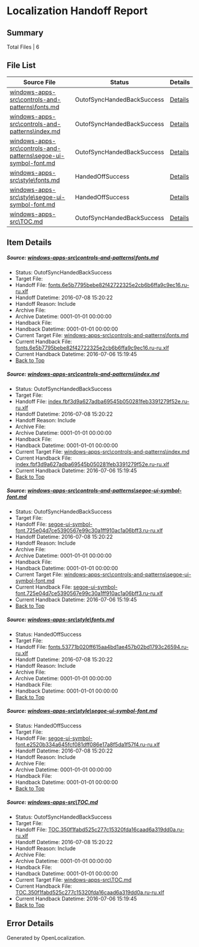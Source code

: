 # <a name='report-top'></a> Localization Handoff Report

## Summary
 Total Files | 6

## File List
 Source File | Status | Details 
 ----------- | ------ | ------- 
 [windows-apps-src\controls-and-patterns\fonts.md](https://github.com/Microsoft/windows-apps/blob/de657a99f58d005f95b99d111be06b671f7619f0/windows-apps-src/controls-and-patterns/fonts.md) | OutofSyncHandedBackSuccess | [Details](#6a4cf9df42d97104172d26c3b6c3005b500e1943517)
 [windows-apps-src\controls-and-patterns\index.md](https://github.com/Microsoft/windows-apps/blob/de657a99f58d005f95b99d111be06b671f7619f0/windows-apps-src/controls-and-patterns/index.md) | OutofSyncHandedBackSuccess | [Details](#eebc183530597e905eb9dfe5d3cf744a028ea2f31903)
 [windows-apps-src\controls-and-patterns\segoe-ui-symbol-font.md](https://github.com/Microsoft/windows-apps/blob/de657a99f58d005f95b99d111be06b671f7619f0/windows-apps-src/controls-and-patterns/segoe-ui-symbol-font.md) | OutofSyncHandedBackSuccess | [Details](#83431ff53e78a698c8be3893a1c85b4b07cde8ea1918)
 [windows-apps-src\style\fonts.md](https://github.com/Microsoft/windows-apps/blob/de657a99f58d005f95b99d111be06b671f7619f0/windows-apps-src/style/fonts.md) | HandedOffSuccess | [Details](#91f2b9d31d52d59402d908be56a88915f4e826833794)
 [windows-apps-src\style\segoe-ui-symbol-font.md](https://github.com/Microsoft/windows-apps/blob/de657a99f58d005f95b99d111be06b671f7619f0/windows-apps-src/style/segoe-ui-symbol-font.md) | HandedOffSuccess | [Details](#e395304f1dd53eacc4111f21144f9b285e0e9d4d3867)
 [windows-apps-src\TOC.md](https://github.com/Microsoft/windows-apps/blob/de657a99f58d005f95b99d111be06b671f7619f0/windows-apps-src/TOC.md) | OutofSyncHandedBackSuccess | [Details](#26640951c8ed05a7cef7f4c40deedaf9c370f8233898)

## Item Details
##### <a name='6a4cf9df42d97104172d26c3b6c3005b500e1943517'></a> Source: [windows-apps-src\controls-and-patterns\fonts.md](https://github.com/Microsoft/windows-apps/blob/de657a99f58d005f95b99d111be06b671f7619f0/windows-apps-src/controls-and-patterns/fonts.md)
* Status: OutofSyncHandedBackSuccess
* Target File: 
* Handoff File: [fonts.6e5b7795bebe82f42722325e2cb6b6ffa9c9ec16.ru-ru.xlf](https://github.com/Microsoft/WDG.handoff/blob/b89f5b36fbb2efe07756442794f4db19a26947d9/ol-handoff/Microsoft/windows-apps.ru-ru/master/fonts.6e5b7795bebe82f42722325e2cb6b6ffa9c9ec16.ru-ru.xlf)
* Handoff Datetime: 2016-07-08 15:20:22
* Handoff Reason: Include
* Archive File: 
* Archive Datetime: 0001-01-01 00:00:00
* Handback File: 
* Handback Datetime: 0001-01-01 00:00:00
* Current Target File: [windows-apps-src\controls-and-patterns\fonts.md](https://github.com/Microsoft/windows-apps.ru-ru/blob/93f7daed53c2f646ab9c83858aa28237022d818d/windows-apps-src/controls-and-patterns/fonts.md)
* Current Handback File: [fonts.6e5b7795bebe82f42722325e2cb6b6ffa9c9ec16.ru-ru.xlf](https://github.com/Microsoft/WDG.handback/blob/d3d0e23c0b6ca1c844ba3c34aead5291de8d3362/ol-handback/Microsoft/windows-apps.ru-ru/master/fonts.6e5b7795bebe82f42722325e2cb6b6ffa9c9ec16.ru-ru.xlf)
* Current Handback Datetime: 2016-07-06 15:19:45
* [Back to Top](#report-top)

##### <a name='eebc183530597e905eb9dfe5d3cf744a028ea2f31903'></a> Source: [windows-apps-src\controls-and-patterns\index.md](https://github.com/Microsoft/windows-apps/blob/de657a99f58d005f95b99d111be06b671f7619f0/windows-apps-src/controls-and-patterns/index.md)
* Status: OutofSyncHandedBackSuccess
* Target File: 
* Handoff File: [index.fbf3d9a627adba69545b050281feb3391279f52e.ru-ru.xlf](https://github.com/Microsoft/WDG.handoff/blob/b89f5b36fbb2efe07756442794f4db19a26947d9/ol-handoff/Microsoft/windows-apps.ru-ru/master/index.fbf3d9a627adba69545b050281feb3391279f52e.ru-ru.xlf)
* Handoff Datetime: 2016-07-08 15:20:22
* Handoff Reason: Include
* Archive File: 
* Archive Datetime: 0001-01-01 00:00:00
* Handback File: 
* Handback Datetime: 0001-01-01 00:00:00
* Current Target File: [windows-apps-src\controls-and-patterns\index.md](https://github.com/Microsoft/windows-apps.ru-ru/blob/93f7daed53c2f646ab9c83858aa28237022d818d/windows-apps-src/controls-and-patterns/index.md)
* Current Handback File: [index.fbf3d9a627adba69545b050281feb3391279f52e.ru-ru.xlf](https://github.com/Microsoft/WDG.handback/blob/d3d0e23c0b6ca1c844ba3c34aead5291de8d3362/ol-handback/Microsoft/windows-apps.ru-ru/master/index.fbf3d9a627adba69545b050281feb3391279f52e.ru-ru.xlf)
* Current Handback Datetime: 2016-07-06 15:19:45
* [Back to Top](#report-top)

##### <a name='83431ff53e78a698c8be3893a1c85b4b07cde8ea1918'></a> Source: [windows-apps-src\controls-and-patterns\segoe-ui-symbol-font.md](https://github.com/Microsoft/windows-apps/blob/de657a99f58d005f95b99d111be06b671f7619f0/windows-apps-src/controls-and-patterns/segoe-ui-symbol-font.md)
* Status: OutofSyncHandedBackSuccess
* Target File: 
* Handoff File: [segoe-ui-symbol-font.725e04d7ce5390567e99c30a1ff910ac1a06bff3.ru-ru.xlf](https://github.com/Microsoft/WDG.handoff/blob/b89f5b36fbb2efe07756442794f4db19a26947d9/ol-handoff/Microsoft/windows-apps.ru-ru/master/segoe-ui-symbol-font.725e04d7ce5390567e99c30a1ff910ac1a06bff3.ru-ru.xlf)
* Handoff Datetime: 2016-07-08 15:20:22
* Handoff Reason: Include
* Archive File: 
* Archive Datetime: 0001-01-01 00:00:00
* Handback File: 
* Handback Datetime: 0001-01-01 00:00:00
* Current Target File: [windows-apps-src\controls-and-patterns\segoe-ui-symbol-font.md](https://github.com/Microsoft/windows-apps.ru-ru/blob/93f7daed53c2f646ab9c83858aa28237022d818d/windows-apps-src/controls-and-patterns/segoe-ui-symbol-font.md)
* Current Handback File: [segoe-ui-symbol-font.725e04d7ce5390567e99c30a1ff910ac1a06bff3.ru-ru.xlf](https://github.com/Microsoft/WDG.handback/blob/d3d0e23c0b6ca1c844ba3c34aead5291de8d3362/ol-handback/Microsoft/windows-apps.ru-ru/master/segoe-ui-symbol-font.725e04d7ce5390567e99c30a1ff910ac1a06bff3.ru-ru.xlf)
* Current Handback Datetime: 2016-07-06 15:19:45
* [Back to Top](#report-top)

##### <a name='91f2b9d31d52d59402d908be56a88915f4e826833794'></a> Source: [windows-apps-src\style\fonts.md](https://github.com/Microsoft/windows-apps/blob/de657a99f58d005f95b99d111be06b671f7619f0/windows-apps-src/style/fonts.md)
* Status: HandedOffSuccess
* Target File: 
* Handoff File: [fonts.53771b020ff615aa4bd1ae457b02bd1793c26594.ru-ru.xlf](https://github.com/Microsoft/WDG.handoff/blob/b89f5b36fbb2efe07756442794f4db19a26947d9/ol-handoff/Microsoft/windows-apps.ru-ru/master/fonts.53771b020ff615aa4bd1ae457b02bd1793c26594.ru-ru.xlf)
* Handoff Datetime: 2016-07-08 15:20:22
* Handoff Reason: Include
* Archive File: 
* Archive Datetime: 0001-01-01 00:00:00
* Handback File: 
* Handback Datetime: 0001-01-01 00:00:00
* [Back to Top](#report-top)

##### <a name='e395304f1dd53eacc4111f21144f9b285e0e9d4d3867'></a> Source: [windows-apps-src\style\segoe-ui-symbol-font.md](https://github.com/Microsoft/windows-apps/blob/de657a99f58d005f95b99d111be06b671f7619f0/windows-apps-src/style/segoe-ui-symbol-font.md)
* Status: HandedOffSuccess
* Target File: 
* Handoff File: [segoe-ui-symbol-font.e2520b334a645fcf081dff086e17a8f5da1f57f4.ru-ru.xlf](https://github.com/Microsoft/WDG.handoff/blob/b89f5b36fbb2efe07756442794f4db19a26947d9/ol-handoff/Microsoft/windows-apps.ru-ru/master/segoe-ui-symbol-font.e2520b334a645fcf081dff086e17a8f5da1f57f4.ru-ru.xlf)
* Handoff Datetime: 2016-07-08 15:20:22
* Handoff Reason: Include
* Archive File: 
* Archive Datetime: 0001-01-01 00:00:00
* Handback File: 
* Handback Datetime: 0001-01-01 00:00:00
* [Back to Top](#report-top)

##### <a name='26640951c8ed05a7cef7f4c40deedaf9c370f8233898'></a> Source: [windows-apps-src\TOC.md](https://github.com/Microsoft/windows-apps/blob/de657a99f58d005f95b99d111be06b671f7619f0/windows-apps-src/TOC.md)
* Status: OutofSyncHandedBackSuccess
* Target File: 
* Handoff File: [TOC.350f1fabd525c277c15320fda16caad6a319dd0a.ru-ru.xlf](https://github.com/Microsoft/WDG.handoff/blob/b89f5b36fbb2efe07756442794f4db19a26947d9/ol-handoff/Microsoft/windows-apps.ru-ru/master/TOC.350f1fabd525c277c15320fda16caad6a319dd0a.ru-ru.xlf)
* Handoff Datetime: 2016-07-08 15:20:22
* Handoff Reason: Include
* Archive File: 
* Archive Datetime: 0001-01-01 00:00:00
* Handback File: 
* Handback Datetime: 0001-01-01 00:00:00
* Current Target File: [windows-apps-src\TOC.md](https://github.com/Microsoft/windows-apps.ru-ru/blob/93f7daed53c2f646ab9c83858aa28237022d818d/windows-apps-src/TOC.md)
* Current Handback File: [TOC.350f1fabd525c277c15320fda16caad6a319dd0a.ru-ru.xlf](https://github.com/Microsoft/WDG.handback/blob/d3d0e23c0b6ca1c844ba3c34aead5291de8d3362/ol-handback/Microsoft/windows-apps.ru-ru/master/TOC.350f1fabd525c277c15320fda16caad6a319dd0a.ru-ru.xlf)
* Current Handback Datetime: 2016-07-06 15:19:45
* [Back to Top](#report-top)


## Error Details

Generated by OpenLocalization.
